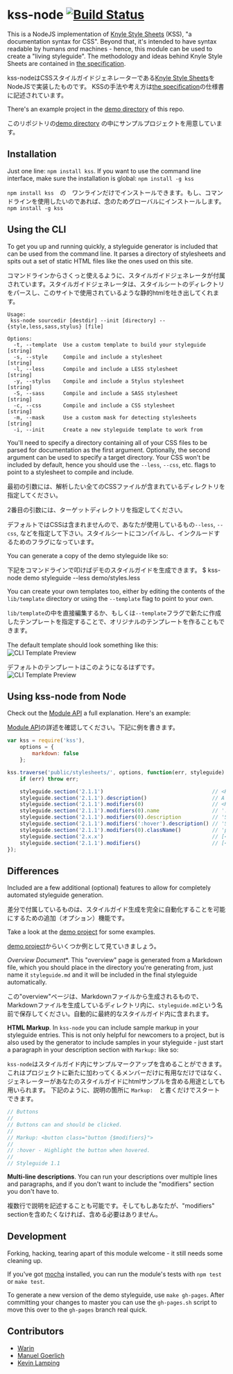 # kss-node [![Build Status](https://secure.travis-ci.org/hughsk/kss-node.png?branch=master)](http://travis-ci.org/hughsk/kss-node)

This is a NodeJS implementation of [Knyle Style Sheets](https://github.com/kneath/kss) (KSS), "a documentation syntax for CSS". Beyond that, it's intended to have syntax readable by humans *and* machines - hence, this module can be used to create a "living styleguide". The methodology and ideas behind Knyle Style Sheets are contained in [the specification](https://github.com/kneath/kss/blob/master/SPEC.md).

kss-nodeはCSSスタイルガイドジェネレーターである[Knyle Style Sheets](https://github.com/kneath/kss)をNodeJSで実装したものです。
KSSの手法や考え方は[the specification](https://github.com/kneath/kss/blob/master/SPEC.md)の仕様書に記述されています。

There's an example project in the [demo directory](https://github.com/hughsk/kss-node/tree/master/demo) of this repo.

このリポジトリの[demo directory](https://github.com/hughsk/kss-node/tree/master/demo) の中にサンプルプロジェクトを用意しています。

## Installation
Just one line: `npm install kss`. If you want to use the command line interface, make sure the installation is global: `npm install -g kss`

`npm install kss`　の　ワンラインだけでインストールできます。もし、コマンドラインを使用したいのであれば、念のためグローバルにインストールします。`npm install -g kss`

## Using the CLI
To get you up and running quickly, a styleguide generator is included that can be used from the command line. It parses a directory of stylesheets and spits out a set of static HTML files like the ones used on this site.

コマンドラインからさくっと使えるように、スタイルガイドジェネレータが付属されています。スタイルガイドジェネレータは、スタイルシートのディレクトリをパースし、このサイトで使用されているような静的htmlを吐き出してくれます。


```
Usage:
 kss-node sourcedir [destdir] --init [directory] --{style,less,sass,stylus} [file]

Options:
  -t, --template  Use a custom template to build your styleguide [string]
  -s, --style     Compile and include a stylesheet               [string]
  -l, --less      Compile and include a LESS stylesheet          [string]
  -y, --stylus    Compile and include a Stylus stylesheet        [string]
  -S, --sass      Compile and include a SASS stylesheet          [string]
  -c, --css       Compile and include a CSS stylesheet           [string]
  -m, --mask      Use a custom mask for detecting stylesheets    [string]
  -i, --init      Create a new styleguide template to work from
```

You'll need to specify a directory containing all of your CSS files to be parsed for documentation as the first argument. Optionally, the second argument can be used to specify a target directory. Your CSS won't be included by default, hence you should use the `--less`, `--css`, etc. flags to point to a stylesheet to compile and include.

最初の引数には、解析したい全てのCSSファイルが含まれているディレクトリを指定してください。

2番目の引数には、ターゲットディレクトリを指定してください。

デフォルトではCSSは含まれませんので、あなたが使用しているもの`--less`, `--css`, などを指定して下さい。スタイルシートにコンパイルし、インクルードするためのフラグになっています。


You can generate a copy of the demo styleguide like so:

下記をコマンドラインで叩けばデモのスタイルガイドを生成できます。
    $ kss-node demo styleguide --less demo/styles.less

You can create your own templates too, either by editing the contents of the `lib/template` directory or using the `--template` flag to point to your own.

`lib/template`の中を直接編集するか、もしくは`--template`フラグで新たに作成したテンプレートを指定することで、オリジナルのテンプレートを作ることもできます。


The default template should look something like this:　![CLI Template Preview](https://raw.github.com/hughsk/kss-node/develop/demo/preview.png)

デフォルトのテンプレートはこのようになるはずです。　![CLI Template Preview](https://raw.github.com/hughsk/kss-node/develop/demo/preview.png)

## Using kss-node from Node
Check out the [Module API](https://github.com/hughsk/kss-node/wiki/Module-API) a full explanation. Here's an example:

[Module API](https://github.com/hughsk/kss-node/wiki/Module-API)の詳述を確認してください。下記に例を書きます。

``` javascript
var kss = require('kss'),
    options = {
        markdown: false
    };

kss.traverse('public/stylesheets/', options, function(err, styleguide) {
    if (err) throw err;

    styleguide.section('2.1.1')                                   // <KssSection>
    styleguide.section('2.1.1').description()                     // A button suitable for giving stars to someone
    styleguide.section('2.1.1').modifiers(0)                      // <KssModifier>
    styleguide.section('2.1.1').modifiers(0).name                 // ':hover'
    styleguide.section('2.1.1').modifiers(0).description          // 'Subtle hover highlight'
    styleguide.section('2.1.1').modifiers(':hover').description() // 'Subtle hover highlight'
    styleguide.section('2.1.1').modifiers(0).className()          // 'pseudo-class-hover'
    styleguide.section('2.x.x')                                   // [<KssSection>, ...]
    styleguide.section('2.1.1').modifiers()                       // [<KssModifier>, ...]
});
```

## Differences

Included are a few additional (optional) features to allow for completely automated styleguide generation.

差分で付属しているものは、スタイルガイド生成を完全に自動化することを可能にするための追加（オプション）機能です。


Take a look at the [demo project](http://github.com/hughsk/kss-node/tree/master/demo) for some examples.

[demo project](http://github.com/hughsk/kss-node/tree/master/demo)からいくつか例として見ていきましょう。


*Overview Document**. 
This "overview" page is generated from a Markdown file, which you should place in the directory you're generating from, just name it `styleguide.md` and it will be included in the final styleguide automatically.

この"overview"ページは、Markdownファイルから生成されるもので、Markdownファイルを生成しているディレクトリ内に、`styleguide.md`という名前で保存してください。自動的に最終的なスタイルガイド内に含まれます。


**HTML Markup**. In `kss-node` you can include sample markup in your styleguide entries. This is not only helpful for newcomers to a project, but is also used by the generator to include samples in your styleguide - just start a paragraph in your description section with `Markup:` like so:

`kss-node`はスタイルガイド内にサンプルマークアップを含めることができます。これはプロジェクトに新たに加わってくるメンバーだけに有用なだけではなく、ジェネレーターがあなたのスタイルガイドにhtmlサンプルを含める用途としても用いられます。
下記のように、説明の箇所に `Markup:`　と書くだけでスタートできます。

``` javascript
// Buttons
//
// Buttons can and should be clicked.
//
// Markup: <button class="button {$modifiers}">
//
// :hover - Highlight the button when hovered.
//
// Styleguide 1.1
```

**Multi-line descriptions**.
You can run your descriptions over multiple lines and paragraphs, and if you don't want to include the "modifiers" section you don't have to.

複数行で説明を記述することも可能です。そしてもしあなたが、"modifiers" sectionを含めたくなければ、含める必要はありません。

## Development
Forking, hacking, tearing apart of this module welcome - it still needs some cleaning up.

If you've got [mocha](https://github.com/visionmedia/mocha) installed, you can run the module's tests with `npm test` or `make test`.

To generate a new version of the demo styleguide, use `make gh-pages`. After committing your changes to master you can use the `gh-pages.sh` script to move this over to the `gh-pages` branch real quick.

## Contributors

* [Warin](http://github.com/Warin)
* [Manuel Goerlich](http://github.com/MaThGo)
* [Kevin Lamping](http://github.com/klamping)

